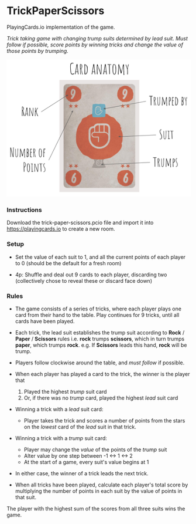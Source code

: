 # TrickPaperScissors

PlayingCards.io implementation of the game.

*Trick taking game with changing trump suits determined by lead suit. Must follow if possible, score points by winning tricks and change the value of those points by trumping.*

![Anatomy of a card](CardAnatomy.png)

### Instructions

Download the trick-paper-scissors.pcio file and import it into https://playingcards.io to create a new room.

### Setup

- Set the value of each suit to 1, and all the current points of each player to 0 (should be the default for a fresh room)

- 4p: Shuffle and deal out 9 cards to each player, discarding two (collectively chose to reveal these or discard face down)

### Rules

- The game consists of a series of tricks, where each player plays one card from their hand to the table. Play continues for 9 tricks, until all cards have been played.

- Each trick, the lead suit establishes the trump suit according to **Rock** / **Paper** / **Scissors** rules i.e. **rock** trumps **scissors**, which in turn trumps **paper**, which trumps **rock**. e.g. If **Scissors** leads this hand, **rock** will be trump.

- Players follow clockwise around the table, and *must follow* if possible.

- When each player has played a card to the trick, the winner is the player that
  1. Played the highest *trump* suit card
  2. Or, if there was no *trump* card, played the highest *lead* suit card

- Winning a trick with a *lead* suit card:
  - Player takes the trick and scores a number of points from the stars on the *lowest* card of the *lead* suit in that trick.

- Winning a trick with a *trump* suit card:
  - Player may change the *value* of the points of the *trump* suit
  - Alter value by one step between -1 <-> 1 <-> 2
  - At the start of a game, every suit's value begins at 1

- In either case, the winner of a trick leads the next trick.

- When all tricks have been played, calculate each player's total score by multiplying the number of points in each suit by the value of points in that suit.

The player with the highest sum of the scores from all three suits wins the game.
